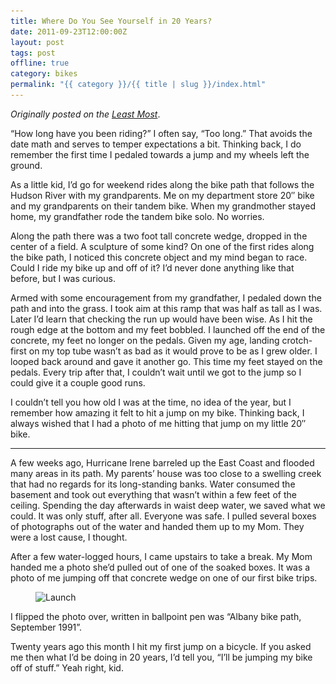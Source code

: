 ```yaml
---
title: Where Do You See Yourself in 20 Years?
date: 2011-09-23T12:00:00Z
layout: post
tags: post
offline: true
category: bikes
permalink: "{{ category }}/{{ title | slug }}/index.html"
---
```


_Originally posted on the [Least Most](https://leastmost.com/features/where-do-you-see-yourself-in-twenty-years/)_.

“How long have you been riding?” I often say, “Too long.” That avoids the date math and serves to temper expectations a bit. Thinking back, I do remember the first time I pedaled towards a jump and my wheels left the ground.

As a little kid, I’d go for weekend rides along the bike path that follows the Hudson River with my grandparents. Me on my department store 20″ bike and my grandparents on their tandem bike. When my grandmother stayed home, my grandfather rode the tandem bike solo. No worries.

Along the path there was a two foot tall concrete wedge, dropped in the center of a field. A sculpture of some kind? On one of the first rides along the bike path, I noticed this concrete object and my mind began to race. Could I ride my bike up and off of it? I’d never done anything like that before, but I was curious.

Armed with some encouragement from my grandfather, I pedaled down the path and into the grass. I took aim at this ramp that was half as tall as I was. Later I’d learn that checking the run up would have been wise. As I hit the rough edge at the bottom and my feet bobbled. I launched off the end of the concrete, my feet no longer on the pedals. Given my age, landing crotch-first on my top tube wasn’t as bad as it would prove to be as I grew older. I looped back around and gave it another go. This time my feet stayed on the pedals. Every trip after that, I couldn’t wait until we got to the jump so I could give it a couple good runs.

I couldn’t tell you how old I was at the time, no idea of the year, but I remember how amazing it felt to hit a jump on my bike. Thinking back, I always wished that I had a photo of me hitting that jump on my little 20″ bike.

---

A few weeks ago, Hurricane Irene barreled up the East Coast and flooded many areas in its path. My parents’ house was too close to a swelling creek that had no regards for its long-standing banks. Water consumed the basement and took out everything that wasn’t within a few feet of the ceiling. Spending the day afterwards in waist deep water, we saved what we could. It was only stuff, after all. Everyone was safe. I pulled several boxes of photographs out of the water and handed them up to my Mom. They were a lost cause, I thought.

After a few water-logged hours, I came upstairs to take a break. My Mom handed me a photo she’d pulled out of one of the soaked boxes. It was a photo of me jumping off that concrete wedge on one of our first bike trips.

<figure>
  <img src="/img/twenty-240.jpg" sizes="100vw" loading="lazy" srcset="/img/twenty-800.jpg 640w, /img/twenty-1024.jpg 800w, /img/twenty-1600.jpg 1024w" alt="Launch">
</figure>

I flipped the photo over, written in ballpoint pen was “Albany bike path, September 1991”.

Twenty years ago this month I hit my first jump on a bicycle. If you asked me then what I’d be doing in 20 years, I’d tell you, “I’ll be jumping my bike off of stuff.” Yeah right, kid.
